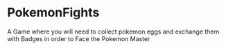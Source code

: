 # PokemonFights

A Game where you will need to collect pokemon eggs and exchange them with Badges in order to Face the Pokemon Master